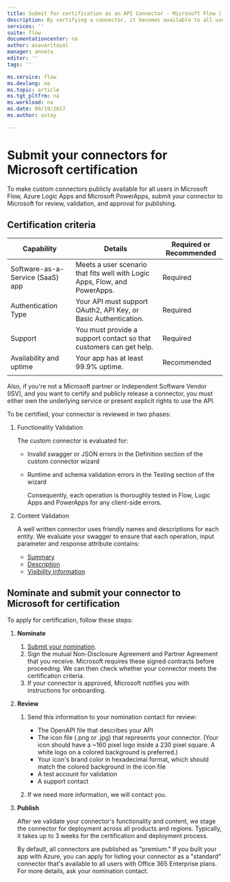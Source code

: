 ```yaml
---
title: Submit for certification as an API Connector - Microsoft Flow | Microsoft Docs
description: By certifying a connector, it becomes available to all users of Microsoft Flow, PowerApps and Logic Apps.
services: ''
suite: flow
documentationcenter: na
author: asavaritayal
manager: anneta
editor: ''
tags: ''

ms.service: flow
ms.devlang: na
ms.topic: article
ms.tgt_pltfrm: na
ms.workload: na
ms.date: 09/19/2017
ms.author: astay

---
```

# Submit your connectors for Microsoft certification
To make custom connectors publicly available for all users 
in Microsoft Flow, Azure Logic Apps and Microsoft PowerApps, 
submit your connector to Microsoft for review, validation, 
and approval for publishing. 

## Certification criteria
| Capability | Details | Required or Recommended |
| --- | --- | --- |
| Software-as-a-Service (SaaS) app |Meets a user scenario that fits well with Logic Apps, Flow, and PowerApps. |Required |
| Authentication Type |Your API must support OAuth2, API Key, or Basic Authentication. |Required |
| Support |You must provide a support contact so that customers can get help. |Required |
| Availability and uptime |Your app has at least 99.9% uptime. |Recommended |
|  | | |

Also, if you're not a Microsoft partner or Independent Software Vendor (ISV), 
and you want to certify and publicly release a connector, 
you must either own the underlying service or present explicit 
rights to use the API.

To be certified, your connector is reviewed in two phases: 

1. Functionality Validation
   
    The custom connector is evaluated for:
   
   * Invalid swagger or JSON errors in the Definition section of the custom connector wizard
   * Runtime and schema validation errors in the Testing section of the wizard
     
     Consequently, each operation is thoroughly tested in Flow, Logic Apps and PowerApps for any client-side errors.
2. Content Validation
   
    A well written connector uses friendly names and descriptions for each entity. We evaluate your swagger to ensure that each operation, input parameter and response attribute contains:
   
   * [Summary](https://docs.microsoft.com/azure/logic-apps/custom-connector-openapi-extensions#summary)
   * [Description](https://docs.microsoft.com/azure/logic-apps/custom-connector-openapi-extensions#description)
   * [Visibility information](https://docs.microsoft.com/azure/logic-apps/custom-connector-openapi-extensions#visibility)

## Nominate and submit your connector to Microsoft for certification
To apply for certification, follow these steps:

1. **Nominate**
   
   1. [Submit your nomination](https://go.microsoft.com/fwlink/?linkid=848754).
   2. Sign the mutual Non-Disclosure Agreement and Partner Agreement that you receive. 
      Microsoft requires these signed contracts before proceeding. 
      We can then check whether your connector meets the certification criteria. 
   3. If your connector is approved, Microsoft notifies you 
      with instructions for onboarding.
2. **Review**
   
   1. Send this information to your nomination contact for review:
      
      * The OpenAPI file that describes your API
      * The icon file (.png or .jpg) that represents your connector. (Your icon should have a ~160 pixel logo inside a 230 pixel square. A white logo on a colored background is preferred.)
      * Your icon's brand color in hexadecimal format, 
        which should match the colored background in the icon file
      * A test account for validation
      * A support contact
   2. If we need more information, 
      we will contact you.
3. **Publish**
   
    After we validate your connector's functionality and content, we stage the connector for deployment across all products and regions. Typically, it takes up to 3 weeks for the certification and deployment process.
   
    By default, all connectors are published as "premium." 
    If you built your app with Azure, you can apply for 
    listing your connector as a "standard" connector that's 
    available to all users with Office 365 Enterprise plans. 
    For more details, ask your nomination contact.

